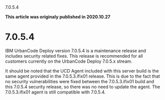 





7.0.5.4

**This article was originaly published in 2020.10.27**


7.0.5.4
=======




IBM UrbanCode Deploy version 7.0.5.4 is a maintenance release and includes security related fixes. This release is recommended for all customers currently on the UrbanCode Deploy 7.0.5.x stream.

It should be noted that the UCD Agent included with this server build is the same agent provided in the 7.0.5.3.ifix01 release. This is due to the fact that no security vulnerabilities were fixed between the 7.0.5.3.ifix01 build and this 7.0.5.4 security release, so there was no need to update the agent. The 7.0.5.3.ifix01 agent is still compatible with 7.0.5.4.




